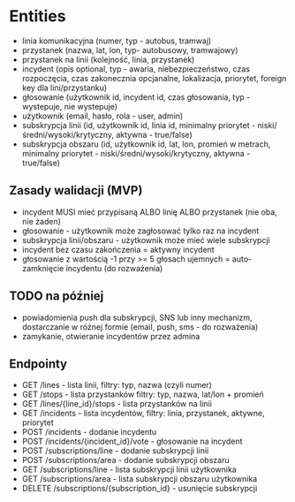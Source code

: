 # Entities

- linia komunikacyjna (numer, typ - autobus, tramwaj)
- przystanek (nazwa, lat, lon, typ- autobusowy, tramwajowy)
- przystanek na linii (kolejność, linia, przystanek)
- incydent (opis optional, typ - awaria, niebezpieczeństwo, czas rozpoczęcia, czas zakonecznia opcjanalne, lokalizacja, priorytet, foreign key dla lini/przystanku)
- głosowanie (użytkownik id, incydent id, czas głosowania, typ - wystepuje, nie wystepuje)
- użytkownik (email, hasło, rola - user, admin)
- subskrypcja linii (id, użytkownik id, linia id, minimalny priorytet - niski/średni/wysoki/krytyczny, aktywna - true/false)
- subskrypcja obszaru (id, użytkownik id, lat, lon, promień w metrach, minimalny priorytet - niski/średni/wysoki/krytyczny, aktywna - true/false)

## Zasady walidacji (MVP)

- incydent MUSI mieć przypisaną ALBO linię ALBO przystanek (nie oba, nie żaden)
- głosowanie - użytkownik może zagłosować tylko raz na incydent
- subskrypcja linii/obszaru - użytkownik może mieć wiele subskrypcji
- incydent bez czasu zakończenia = aktywny incydent
- głosowanie z wartością -1 przy >= 5 głosach ujemnych = auto-zamknięcie incydentu (do rozważenia)

## TODO na później

- powiadomienia push dla subskrypcji, SNS lub inny mechanizm, dostarczanie w różnej formie (email, push, sms - do rozważenia)
- zamykanie, otwieranie incydentów przez admina

## Endpointy

- GET /lines - lista linii, filtry: typ, nazwa (czyli numer)
- GET /stops - lista przystanków filtry: typ, nazwa, lat/lon + promień
- GET /lines/{line_id}/stops - lista przystanków na linii
- GET /incidents - lista incydentów, filtry: linia, przystanek, aktywne, priorytet
- POST /incidents - dodanie incydentu
- POST /incidents/{incident_id}/vote - głosowanie na incydent
- POST /subscriptions/line - dodanie subskrypcji linii
- POST /subscriptions/area - dodanie subskrypcji obszaru
- GET /subscriptions/line - lista subskrypcji linii użytkownika
- GET /subscriptions/area - lista subskrypcji obszaru użytkownika
- DELETE /subscriptions/{subscription_id} - usunięcie subskrypcji
